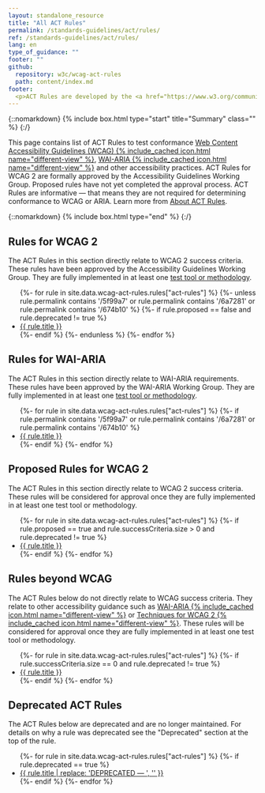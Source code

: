 ```yaml
---
layout: standalone_resource
title: "All ACT Rules"
permalink: /standards-guidelines/act/rules/
ref: /standards-guidelines/act/rules/
lang: en
type_of_guidance: ""
footer: ""
github:
  repository: w3c/wcag-act-rules
  path: content/index.md
footer:
  <p>ACT Rules are developed by the <a href="https://www.w3.org/community/act-r/">ACT Rules Community Group</a> and the <a href="https://www.w3.org/groups/tf/wcag-act">Accessibility Conformance Testing (ACT) Task Force</a> of the Accessibility Guidelines Working Group (<a href="https://www.w3.org/groups/wg/ag">AG WG</a>). ACT Rules work was part of the <a href="https://www.w3.org/WAI/about/projects/wai-tools/">WAI-Tools Project</a>, <a href="https://www.w3.org/WAI/about/projects/wai-guide/">WAI-Guide Project</a>, and <a href="https://www.w3.org/WAI/about/projects/wai-coop/">WAI-CooP Project</a>, co-funded by the European Commission.</p>
---
```


{::nomarkdown}
{% include box.html type="start" title="Summary" class="" %}
{:/}

This page contains list of ACT Rules to test conformance [Web Content Accessibility Guidelines (WCAG) {% include_cached icon.html name="different-view" %}](https://www.w3.org/WAI/standards-guidelines/wcag/), [WAI-ARIA {% include_cached icon.html name="different-view" %}](https://www.w3.org/WAI/ARIA/) and other accessibility practices.  ACT Rules for WCAG 2 are formally approved by the Accessibility Guidelines Working Group. Proposed rules have not yet completed the approval process. ACT Rules are informative — that means they are not required for determining conformance to WCAG or ARIA. Learn more from [About ACT Rules](/standards-guidelines/act/rules/about/).

{::nomarkdown}
{% include box.html type="end" %}
{:/}

## Rules for WCAG 2

The ACT Rules in this section directly relate to WCAG 2 success criteria. These rules have been approved by the Accessibility Guidelines Working Group. They are fully implemented in at least one [test tool or methodology](../implementations/).

<ul>
{%- for rule in site.data.wcag-act-rules.rules["act-rules"] %}
  {%- unless rule.permalink contains '/5f99a7' or rule.permalink contains '/6a7281' or rule.permalink contains '/674b10' %}
  {%- if rule.proposed == false and rule.deprecated != true %}
    <li><a href="{{ rule.permalink | relative_url }}">{{ rule.title }}</a></li>
  {%- endif %}
  {%- endunless %}
{%- endfor %}
</ul>

## Rules for WAI-ARIA

The ACT Rules in this section directly relate to WAI-ARIA requirements. These rules have been approved by the WAI-ARIA Working Group. They are fully implemented in at least one [test tool or methodology](../implementations/).

<ul>
{%- for rule in site.data.wcag-act-rules.rules["act-rules"] %}
  {%- if rule.permalink contains '/5f99a7' or rule.permalink contains '/6a7281' or rule.permalink contains '/674b10' %}
    <li><a href="{{ rule.permalink | relative_url }}">{{ rule.title }}</a></li>
  {%- endif %}
{%- endfor %}
</ul>

## Proposed Rules for WCAG 2

The ACT Rules in this section directly relate to WCAG 2 success criteria. These rules will be considered for approval once they are fully implemented in at least one test tool or methodology.

<ul>
{%- for rule in site.data.wcag-act-rules.rules["act-rules"] %}
  {%- if rule.proposed == true and rule.successCriteria.size > 0 and rule.deprecated != true %}
    <li><a href="{{ rule.permalink | relative_url }}">{{ rule.title }}</a></li>
  {%- endif %}
{%- endfor %}
</ul>

## Rules beyond WCAG

The ACT Rules below do not directly relate to WCAG success criteria. They relate to other accessibility guidance such as [WAI-ARIA {% include_cached icon.html name="different-view" %}](https://www.w3.org/TR/wai-aria/) or [Techniques for WCAG 2 {% include_cached icon.html name="different-view" %}](https://www.w3.org/WAI/WCAG21/Techniques/). These rules will be considered for approval once they are fully implemented in at least one test tool or methodology.

<ul>
{%- for rule in site.data.wcag-act-rules.rules["act-rules"] %}
  {%- if rule.successCriteria.size == 0 and rule.deprecated != true %}
    <li><a href="{{ rule.permalink | relative_url }}">{{ rule.title }}</a></li>
  {%- endif %}
{%- endfor %}
</ul>

## Deprecated ACT Rules

The ACT Rules below are deprecated and are no longer maintained. For details on why a rule was deprecated see the "Deprecated" section at the top of the rule.

<ul>
{%- for rule in site.data.wcag-act-rules.rules["act-rules"] %}
  {%- if rule.deprecated == true %}
    <li><a href="{{ rule.permalink | relative_url }}">{{ rule.title | replace: 'DEPRECATED — ', '' }}</a></li>
  {%- endif %}
{%- endfor %}
</ul>
